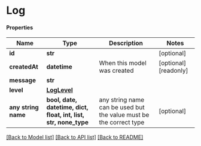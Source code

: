 # Log

#### Properties
Name | Type | Description | Notes
------------ | ------------- | ------------- | -------------
**id** | **str** |  | [optional] 
**createdAt** | **datetime** | When this model was created | [optional] [readonly] 
**message** | **str** |  | 
**level** | [**LogLevel**](LogLevel.md) |  | 
**any string name** | **bool, date, datetime, dict, float, int, list, str, none_type** | any string name can be used but the value must be the correct type | [optional]

[[Back to Model list]](../README.md#documentation-for-models) [[Back to API list]](../README.md#documentation-for-api-endpoints) [[Back to README]](../README.md)

